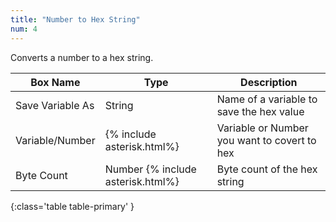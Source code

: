 ```yaml
---
title: "Number to Hex String"
num: 4
---
```


Converts a number to a hex string.

| Box Name | Type | Description | 
|-------|--------|--------|
| Save Variable As | String | Name of a variable to save the hex value |
| Variable/Number | {% include asterisk.html%} | Variable or Number you want to covert to hex |
| Byte Count | Number {% include asterisk.html%} | Byte count of the hex string |
{:class='table table-primary' }












